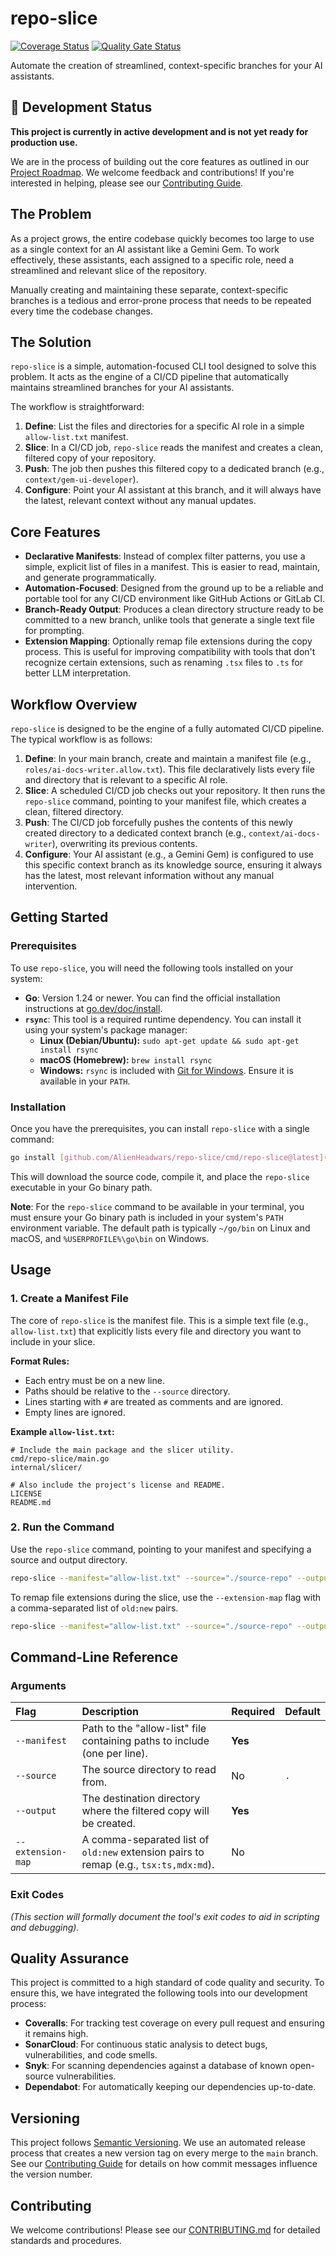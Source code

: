 # repo-slice

[![Coverage Status](https://coveralls.io/repos/github/AlienHeadWars/repo-slice/badge.svg)](https://coveralls.io/github/AlienHeadWars/repo-slice) [![Quality Gate Status](https://sonarcloud.io/api/project_badges/measure?project=AlienHeadWars_repo-slice&metric=alert_status)](https://sonarcloud.io/summary/new_code?id=AlienHeadWars_repo-slice)

Automate the creation of streamlined, context-specific branches for your AI assistants.

## 🚧 Development Status

**This project is currently in active development and is not yet ready for production use.**

We are in the process of building out the core features as outlined in our [Project Roadmap](ROADMAP.md). We welcome feedback and contributions! If you're interested in helping, please see our [Contributing Guide](CONTRIBUTING.md).

## The Problem

As a project grows, the entire codebase quickly becomes too large to use as a single context for an AI assistant like a Gemini Gem. To work effectively, these assistants, each assigned to a specific role, need a streamlined and relevant slice of the repository.

Manually creating and maintaining these separate, context-specific branches is a tedious and error-prone process that needs to be repeated every time the codebase changes.

## The Solution

`repo-slice` is a simple, automation-focused CLI tool designed to solve this problem. It acts as the engine of a CI/CD pipeline that automatically maintains streamlined branches for your AI assistants.

The workflow is straightforward:
1.  **Define**: List the files and directories for a specific AI role in a simple `allow-list.txt` manifest.
2.  **Slice**: In a CI/CD job, `repo-slice` reads the manifest and creates a clean, filtered copy of your repository.
3.  **Push**: The job then pushes this filtered copy to a dedicated branch (e.g., `context/gem-ui-developer`).
4.  **Configure**: Point your AI assistant at this branch, and it will always have the latest, relevant context without any manual updates.

## Core Features

* **Declarative Manifests**: Instead of complex filter patterns, you use a simple, explicit list of files in a manifest. This is easier to read, maintain, and generate programmatically.
* **Automation-Focused**: Designed from the ground up to be a reliable and portable tool for any CI/CD environment like GitHub Actions or GitLab CI.
* **Branch-Ready Output**: Produces a clean directory structure ready to be committed to a new branch, unlike tools that generate a single text file for prompting.
* **Extension Mapping**: Optionally remap file extensions during the copy process. This is useful for improving compatibility with tools that don't recognize certain extensions, such as renaming `.tsx` files to `.ts` for better LLM interpretation.

## Workflow Overview

`repo-slice` is designed to be the engine of a fully automated CI/CD pipeline. The typical workflow is as follows:

1.  **Define**: In your main branch, create and maintain a manifest file (e.g., `roles/ai-docs-writer.allow.txt`). This file declaratively lists every file and directory that is relevant to a specific AI role.
2.  **Slice**: A scheduled CI/CD job checks out your repository. It then runs the `repo-slice` command, pointing to your manifest file, which creates a clean, filtered directory.
3.  **Push**: The CI/CD job forcefully pushes the contents of this newly created directory to a dedicated context branch (e.g., `context/ai-docs-writer`), overwriting its previous contents.
4.  **Configure**: Your AI assistant (e.g., a Gemini Gem) is configured to use this specific context branch as its knowledge source, ensuring it always has the latest, most relevant information without any manual intervention.

## Getting Started

### Prerequisites

To use `repo-slice`, you will need the following tools installed on your system:
* **Go**: Version 1.24 or newer. You can find the official installation instructions at [go.dev/doc/install](https://go.dev/doc/install).
* **`rsync`**: This tool is a required runtime dependency. You can install it using your system's package manager:
    * **Linux (Debian/Ubuntu):** `sudo apt-get update && sudo apt-get install rsync`
    * **macOS (Homebrew):** `brew install rsync`
    * **Windows:** `rsync` is included with [Git for Windows](https://git-scm.com/download/win). Ensure it is available in your `PATH`.

### Installation

Once you have the prerequisites, you can install `repo-slice` with a single command:

```bash
go install [github.com/AlienHeadwars/repo-slice/cmd/repo-slice@latest](https://github.com/AlienHeadwars/repo-slice/cmd/repo-slice@latest)
````

This will download the source code, compile it, and place the `repo-slice` executable in your Go binary path.

**Note**: For the `repo-slice` command to be available in your terminal, you must ensure your Go binary path is included in your system's `PATH` environment variable. The default path is typically `~/go/bin` on Linux and macOS, and `%USERPROFILE%\go\bin` on Windows.

## Usage

### 1\. Create a Manifest File

The core of `repo-slice` is the manifest file. This is a simple text file (e.g., `allow-list.txt`) that explicitly lists every file and directory you want to include in your slice.

**Format Rules:**

  * Each entry must be on a new line.
  * Paths should be relative to the `--source` directory.
  * Lines starting with `#` are treated as comments and are ignored.
  * Empty lines are ignored.

**Example `allow-list.txt`:**

```
# Include the main package and the slicer utility.
cmd/repo-slice/main.go
internal/slicer/

# Also include the project's license and README.
LICENSE
README.md
```

### 2\. Run the Command

Use the `repo-slice` command, pointing to your manifest and specifying a source and output directory.

```bash
repo-slice --manifest="allow-list.txt" --source="./source-repo" --output="./sliced-repo"
```

To remap file extensions during the slice, use the `--extension-map` flag with a comma-separated list of `old:new` pairs.

```bash
repo-slice --manifest="allow-list.txt" --source="./source-repo" --output="./sliced-repo" --extension-map="tsx:ts,mdx:md"
```

## Command-Line Reference

### Arguments

| Flag | Description | Required | Default |
| :--- | :--- | :--- | :--- |
| `--manifest` | Path to the "allow-list" file containing paths to include (one per line). | **Yes** | |
| `--source` | The source directory to read from. | No | `.` |
| `--output` | The destination directory where the filtered copy will be created. | **Yes**| |
| `--extension-map` | A comma-separated list of `old:new` extension pairs to remap (e.g., `tsx:ts,mdx:md`). | No | |

### Exit Codes

*(This section will formally document the tool's exit codes to aid in scripting and debugging).*

## Quality Assurance

This project is committed to a high standard of code quality and security. To ensure this, we have integrated the following tools into our development process:

* **Coveralls**: For tracking test coverage on every pull request and ensuring it remains high.
* **SonarCloud**: For continuous static analysis to detect bugs, vulnerabilities, and code smells.
* **Snyk**: For scanning dependencies against a database of known open-source vulnerabilities.
* **Dependabot**: For automatically keeping our dependencies up-to-date.

## Versioning

This project follows [Semantic Versioning](https://semver.org/). We use an automated release process that creates a new version tag on every merge to the `main` branch. See our [Contributing Guide](CONTRIBUTING.md#automated-versioning) for details on how commit messages influence the version number.

## Contributing

We welcome contributions! Please see our [CONTRIBUTING.md](CONTRIBUTING.md) for detailed standards and procedures.